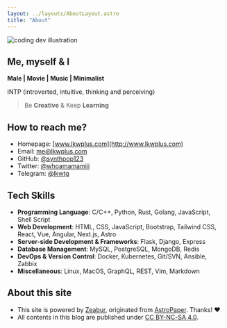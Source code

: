 ```yaml
---
layout: ../layouts/AboutLayout.astro
title: "About"
---
```


<div>
  <img src="/assets/dev.svg" class="sm:w-1/2 mx-auto" alt="coding dev illustration">
</div>

## Me, myself & I

**Male | Movie | Music | Minimalist**

INTP (introverted, intuitive, thinking and perceiving)

> Be **Creative** & Keep **Learning**

## How to reach me?

- Homepage: [www.lkwplus.com](http://www.lkwplus.com)
- Email: [me@lkwplus.com](mailto:me@lkwplus.com)
- GitHub: [@synthpop123](https://github.com/synthpop123)
- Twitter: [@whoamamamiii](https://twitter.com/whoamamamiii)
- Telegram: [@lkwtg](https://twitter.com/whoamamamiii)

## Tech Skills

- **Programming Language**: C/C++, Python, Rust, Golang, JavaScript, Shell Script
- **Web Development**: HTML, CSS, JavaScript, Bootstrap, Tailwind CSS, React, Vue, Angular, Next.js, Astro
- **Server-side Development & Frameworks**: Flask, Django, Express
- **Database Management**: MySQL, PostgreSQL, MongoDB, Redis
- **DevOps & Version Control**: Docker, Kubernetes, Git/SVN, Ansible, Zabbix
- **Miscellaneous**: Linux, MacOS, GraphQL, REST, Vim, Markdown

## About this site

- This site is powered by [Zeabur](https://zeabur.com?referralCode=synthpop123), originated from [AstroPaper](https://github.com/satnaing/astro-paper#readme). Thanks! ♥
- All contents in this blog are published under [CC BY-NC-SA 4.0](https://creativecommons.org/licenses/by-nc-sa/4.0/).
